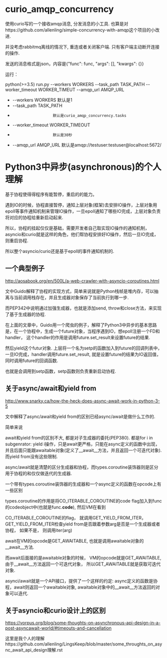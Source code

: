 # curio_amqp_concurrency

使用curio写的一个接收amqp消息, 分发消息的小工具. 也算是对https://github.com/allenling/simple-concurrency-with-amqp这个项目的小改进.

并没考虑rabbitmq离线的情况下, 重连或者关闭客户端. 只有客户端主动断开连接的操作.

发送的消息格式是json，内容是{"func": func, "args": [], "kwargs": {}}

运行：

python(>=3.5) run.py --workers WORKERS --task_path TASK_PATH --worker_timeout WORKER_TIMEUT --amqp_url AMQP_URL

* --workers WORKERS     默认是1
* --task_path TASK_PATH
*                       默认是curio_amqp_concurrency.tasks
* --worker_timeout WORKER_TIMEOUT
*                       默认是30秒
* --amqp_url AMQP_URL   默认是amqp://testuser:testuser@localhost:5672/


# Python3中异步(asynchronous)的个人理解

基于协程使得得程序有能暂停，重启的的能力。

遇到IO的时候，协程直接暂停，通知上层对象(框架)去安排IO操作，上层对象用epoll等事件通知机制来管理IO操作，一旦epoll通知了哪些IO完成，上层对象负责将对应的协程给重新启动起来.

所以，协程的挂起仅仅是基础，需要开发者自己取实现IO操作的通知机制，asyncio和curio就是这样的角色，他们帮协程安排好IO操作，然后一旦IO完成，则重启协程.

所以整个asyncio/curio还是基于epoll的事件通知机制的.

## 一个典型例子

http://aosabook.org/en/500L/a-web-crawler-with-asyncio-coroutines.html

文中Guido解释了协程的实现方式，简单来说就是Python栈帧是堆内存，可以抽离与当前调用栈存在，并且生成器对象保存了当前执行到哪一步.

而PEP342中说明通过加强生成器，也就是添加send, throw和close方法，来实现了基于生成器的协程. 

在上面的文章中，Guido用一个爬虫的例子，解释了Python3中异步的基本思路是，在一个协程中，生成一个future对象，当程序遇到IO，想epoll注册一个FD和handler， 这个handler的作用是调用future.set_result来设置future的结果.

然后yield这个futur对象. 上层将一个名为setp的函数加入到future的回调列表中，一旦IO完成，handler调用future.set_result, 就是设置future的结果为IO返回值，同时调用future的回调函数.

也就是会调用到setp函数，setp函数则负责重新启动协程.


## 关于async/await和yield from

http://www.snarky.ca/how-the-heck-does-async-await-work-in-python-3-5

文中解释了async/await和yield from的区别已经async/await是做什么工作的.

简单来说

await和yield from的区别不大, 都是对子生成器的委托(PEP380). 都是for i in subgenrator: yield i操作，只是await更严格，只能在async定义的函数中出现，并且后面只能跟awaitable对象(定义了__await__方法，并且返回一个可迭代对象).
而yield from没有这些限制.

async/await就是清楚的区分生成器和协程，而types.coroutine装饰器则是区分用于协程的和仅仅做迭代的生成器.

一个带有types.coroutine装饰器的生成器和一个async定义的函数在opcode上有一些区别

types.coroutine的作用是将CO_ITERABLE_COROUTINE的code flag加入到func的codeobject中(也就是func.__code__), 然后VM在看到

CO_ITERABLE_COROUTINE的flag， 就调用GET_YIELD_FROM_ITER， GET_YIELD_FROM_ITER检查yield from是否跟着参数arg是否是一个生成器或者协程， 如果不是， 则调用iter(arg)


await在VM的opcode是GET_AWAITABLE, 也就是调用awaitable对象的__await__方法.


而await后面接的是awaitable对象的时候， VM的opcode就是GET_AWAITABLE, 由于__await__方法返回一个可迭代对象， 所以GET_AWAITABLE就是获取可迭代对象.

asynci/await就是一个API接口，提供了一个这样的约定: async定义的函数是协程，await则返回一个awaitable对象, awaitable对象中的__await__方法返回的对象可以迭代.



## 关于asyncio和curio设计上的区别

https://vorpus.org/blog/some-thoughts-on-asynchronous-api-design-in-a-post-asyncawait-world/#timeouts-and-cancellation

这里是我个人的理解https://github.com/allenling/LingsKeep/blob/master/some_throughts_on_async_await_api_design理解.rst


